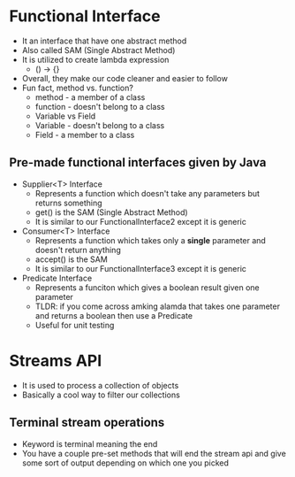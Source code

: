 # Functional Interface
* It an interface that have one abstract method
* Also called SAM (Single Abstract Method)
* It is utilized to create lambda expression
    * () -> {}
* Overall, they make our code cleaner and easier to follow
* Fun fact, method vs. function?
    * method - a member of a class
    * function - doesn't belong to a class
    * Variable vs Field
    * Variable - doesn't belong to a class
    * Field - a member to a class

## Pre-made functional interfaces given by Java
* Supplier\<T> Interface
    * Represents a function which doesn't take any parameters but returns something
    * get() is the SAM (Single Abstract Method)
    * It is similar to our FunctionalInterface2 except it is generic
* Consumer\<T> Interface
    * Represents a function which takes only a **single** parameter and doesn't return anything
    * accept() is the SAM
    * It is similar to our FunctionalInterface3 except it is generic
* Predicate Interface
    * Represents a funciton which gives a boolean result given one parameter
    * TLDR: if you come across amking alamda that takes one parameter and returns a boolean then use a Predicate
    * Useful for unit testing

# Streams API
* It is used to process a collection of objects
* Basically a cool way to filter our collections

## Terminal stream operations
* Keyword is terminal meaning the end
* You have a couple pre-set methods that will end the stream api and give some sort of output depending on which one you picked

